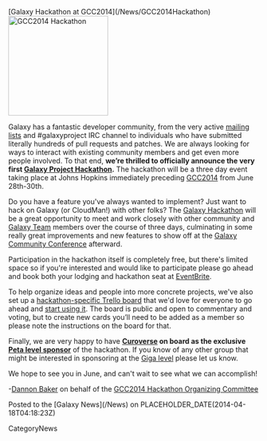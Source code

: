 <div class='newsItemHeader'>[Galaxy Hackathon at GCC2014](/News/GCC2014Hackathon)</div>

<div class='right'><a href='/Events/GCC2014/Hackathon'><img src='/Images/Logos/GCC2014HackLogo200.png' alt='GCC2014 Hackathon' width="200" /></a></div>

Galaxy has a fantastic developer community, from the very active [mailing lists](/MailingLists) and #galaxyproject IRC channel to individuals who have submitted literally hundreds of pull requests and patches.  We are always looking for ways to interact with existing community members and get even more people involved. To that end, **we’re thrilled to officially announce the very first [Galaxy Project Hackathon](/Events/GCC2014/Hackathon).**  The hackathon will be a three day event taking place at Johns Hopkins immediately preceding [GCC2014](/Events/GCC2014) from June 28th-30th.

Do you have a feature you've always wanted to implement?  Just want to hack on Galaxy (or CloudMan!) with other folks?  The [Galaxy Hackathon](/Events/GCC2014/Hackathon) will be a great opportunity to meet and work closely with other community and [Galaxy Team](/GalaxyTeam) members over the course of three days, culminating in some really great improvements and new features to show off at the [Galaxy Community Conference](/Events/GCC2014) afterward.

Participation in the hackathon itself is completely free, but there's limited space so if you're interested and would like to participate please go ahead and book both your lodging and hackathon seat at [EventBrite](http://bit.ly/gcc2014hackreg).

To help organize ideas and people into more concrete projects, we've also set up a [hackathon-specific Trello board](https://trello.com/b/3YgU637b/gcc2014-hackathon) that we'd love for everyone to go ahead and [start using it](https://trello.com/b/3YgU637b/gcc2014-hackathon).  The board is public and open to commentary and voting, but to create new cards you’ll need to be added as a member so please note the instructions on the board for that.

Finally, we are very happy to have **[Curoverse](https://curoverse.com/) on board as the exclusive [Peta level sponsor](/Events/GCC2014/Hackathon#sponsors)** of the hackathon.  If you know of any other group that might be interested in sponsoring at the [Giga level](/Events/GCC2014/Hackathon#sponsors) please let us know.

We hope to see you in June, and can't wait to see what we can accomplish!

-[Dannon Baker](/DannonBaker) on behalf of the [GCC2014 Hackathon Organizing Committee](/Events/GCC2014/Organizers#hackathon-committee)

<div class='newsItemFooter'>Posted to the [Galaxy News](/News) on PLACEHOLDER_DATE(2014-04-18T04:18:23Z)</div>

CategoryNews
